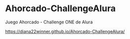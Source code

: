 # Ahorcado-ChallengeAlura
Juego Ahorcado - Challenge ONE de Alura

https://diana22winner.github.io/Ahorcado-ChallengeAlura/
